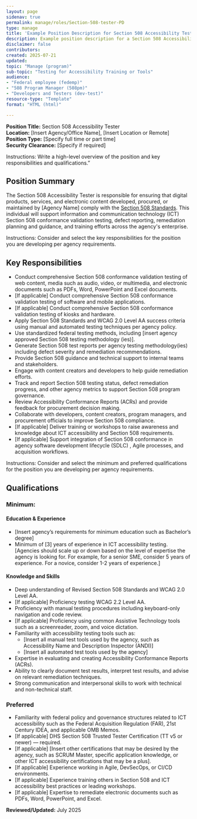 ```yaml
---
layout: page
sidenav: true
permalink: manage/roles/Section-508-tester-PD
type: manage
title: 'Example Position Description for Section 508 Accessibility Tester'
description: Example position description for a Section 508 Accessibility Tester.
disclaimer: false
contributors: 
created: 2025-07-21
updated: 
topic: "Manage (program)"
sub-topic: "Testing for Accessibility Training or Tools"
audience:
- "Federal employee (fedemp)"
- "508 Program Manager (508pm)"
- "Developers and Testers (dev-test)"
resource-type: "Template"
format: "HTML (html)"

---
```


**Position Title:** Section 508 Accessibility Tester  
**Location:** \[Insert Agency/Office Name\], \[Insert Location or Remote\]  
**Position Type:** \[Specify full time or part time\]  
**Security Clearance:** \[Specify if required\]

<div class="border-base radius-lg border-1px padding-1 bg-primary-lighter" style="margin-top: 1.0em;"><p>Instructions: Write a high-level overview of the position and key responsibilities and qualifications.”</p></div>

## Position Summary

The Section 508 Accessibility Tester is responsible for ensuring that digital products, services, and electronic content developed, procured, or maintained by \[Agency Name\] comply with the <a href="https://www.access-board.gov/ict/" target="_blank" class="usa-link--external">Section 508 Standards</a>. This individual will support information and communication technology (ICT) Section 508 conformance validation testing, defect reporting, remediation planning and guidance, and training efforts across the agency's enterprise.

<div class="border-base radius-lg border-1px padding-1 bg-primary-lighter" style="margin-top: 1.0em;"><p>Instructions: Consider and select the key responsibilities for the position you are developing per agency requirements.</p></div>

## Key Responsibilities

* Conduct comprehensive Section 508 conformance validation testing of web content, media such as audio, video, or multimedia, and electronic documents such as PDFs, Word, PowerPoint and Excel documents.  
* \[If applicable\] Conduct comprehensive Section 508 conformance validation testing of software and mobile applications.   
* \[If applicable\] Conduct comprehensive Section 508 conformance validation testing of kiosks and hardware.  
* Apply Section 508 Standards and WCAG 2.0 Level AA success criteria using manual and automated testing techniques per agency policy.  
* Use standardized federal testing methods, including \[insert agency approved Section 508 testing methodology (ies)\].  
* Generate Section 508 test reports per agency testing methodology(ies) including defect severity and remediation recommendations.  
* Provide Section 508 guidance and technical support to internal teams and stakeholders.  
* Engage with content creators and developers to help guide remediation efforts.  
* Track and report Section 508 testing status, defect remediation progress, and other agency metrics to support Section 508 program governance.  
* Review Accessibility Conformance Reports (ACRs) and provide feedback for procurement decision making.  
* Collaborate with developers, content creators, program managers, and procurement officials to improve Section 508 compliance.  
* \[If applicable\] Deliver training or workshops to raise awareness and knowledge about ICT accessibility and Section 508 requirements.  
* \[If applicable\] Support integration of Section 508 conformance in agency software development lifecycle (SDLC) , Agile processes, and acquisition workflows.

<div class="border-base radius-lg border-1px padding-1 bg-primary-lighter" style="margin-top: 1.0em;"><p>Instructions: Consider and select the minimum and preferred qualifications for the position you are developing per agency requirements.</p></div>

## Qualifications

### Minimum:

#### Education & Experience

* \[Insert agency’s requirements for minimum education such as Bachelor’s degree\]  
* Minimum of \[3\] years of experience in ICT accessibility testing. \[Agencies should scale up or down based on the level of expertise the agency is looking for. For example, for a senior SME, consider 5 years of experience. For a novice, consider 1-2 years of experience.\]

#### Knowledge and Skills

* Deep understanding of Revised Section 508 Standards and WCAG 2.0 Level AA.  
* \[If applicable\] Proficiency testing WCAG 2.2 Level AA.   
* Proficiency with manual testing procedures including keyboard-only navigation and code review.  
* \[If applicable\] Proficiency using common Assistive Technology tools such as a screenreader, zoom, and voice dictation.   
* Familiarity with accessibility testing tools such as:  
  * \[Insert all manual test tools used by the agency, such as Accessibility Name and Description Inspector (ANDI)\]  
  * \[Insert all automated test tools used by the agency\]  
* Expertise in evaluating and creating Accessibility Conformance Reports (ACRs).  
* Ability to clearly document test results, interpret test results, and advise on relevant remediation techniques.  
* Strong communication and interpersonal skills to work with technical and non-technical staff.

### Preferred 

* Familiarity with federal policy and governance structures related to ICT accessibility such as the Federal Acquisition Regulation (FAR), 21st Century IDEA, and applicable OMB Memos.  
* \[If applicable\] DHS Section 508 Trusted Tester Certification (TT v5 or newer) — required.  
* \[If applicable\] \[Insert other certifications that may be desired by the agency, such as SCRUM Master, specific application knowledge, or other ICT accessibility certifications that may be a plus\].  
* \[If applicable\] Experience working in Agile, DevSecOps, or CI/CD environments.  
* \[If applicable\] Experience training others in Section 508 and ICT accessibility best practices or leading workshops.  
* \[If applicable\] Expertise to remediate electronic documents such as PDFs, Word, PowerPoint, and Excel.


**Reviewed/Updated:** July 2025